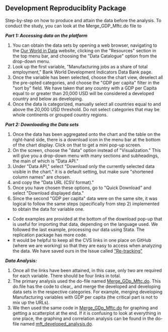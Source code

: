 ## Development Reproduciblity Package 
Step-by-step on how to produce and attain the data before the analysis. To conduct the study, you can look at the Merge_GDP_Mftc.do file to   

_**Part 1: Accessing data on the platform**_
1. You can obtain the data sets by opening a web browser, navigating to the [Our World in Data](https://ourworldindata.org/data) website, clicking on the "Resources" section in the top menu bar, and choosing the "Data Catalogue" option from the drop-down menu.
2. Look up the first variable, "Manufacturing jobs as a share of total employment," Bank World Development Indicators Data Bank page.
3. Once the variable has been selected, choose the chart view, deselect all the pre-opted categories, and choose the "GDP per capita" filter in the "sort by" field. We have taken that any country with a GDP per Capita equal to or greater than 20,000 USD will be considered a developed country and below as developing.
4. Once the data is categorized, manually select all countries equal to and above the 20,000 USD threshold. Do not select categories that may be whole continents or grouped country regions.

_**Part 2: Downloading the Data sets**_

1. Once the data has been aggregated onto the chart and the table on the right-hand side, there is a download icon in the menu bar at the bottom of the chart display. Click on that to get a mini pop-up screen.
2. On the screen, choose the "data" option instead of "Visualization." This will give you a drop-down menu with many sections and subheadings, the main of which is "Data API."
3. Under "Data API," select "Download only the currently selected data visible in the chart." it is a default setting, but make sure "shortened column names" are chosen. 
4. and copy the "Data URL (CSV format)."
5. Once you have chosen these options, go to "Quick Download" and select "Download displayed data."
6. Since the second "GDP per capita" data were on the same site, it was logical to follow the same steps (specifically from step 2) implemented to obtain the data for variable one.

- Code examples are provided at the bottom of the download pop-up that is useful for importing that data, depending on the language used. We followed the last example, processing our data using Stata. The replication package has more code.
- It would be helpful to keep all the CVS links in one place on GitHub (where we are working) so that they are easy to access when analyzing the data. We have saved ours in the Issue called ["Re-tracking"](https://github.com/ecn310/course-project-development/issues/15#issuecomment-2486305999)
  
_**Data Analysis:**_

1. Once all the links have been attained, in this case, only two are required for each variable. There should be four links in total.
2. The primary analysis used the do-file named [Merge_GDp_Mftc.do](https://github.com/ecn310/course-project-development/blob/main/Reproducibility%20Package/Merge_GDp_Mftc.do). This do.file has the code to clear,, and merge the developed and developing data sets in the respective categories. For example, merging developing Manufacturing variables with GDP per capita (the critical part is not to mix up the URLs). 
4. We then used the same code in [Merge_GDp_Mftc.do](https://github.com/ecn310/course-project-development/blob/main/Reproducibility%20Package/Merge_GDp_Mftc.do) for graphing and getting a scatterplot at the end. If it is confusing to look at everything in one place, the graphing and correlation analysis can be found in the do-file named [mft_developed_analysis.do](https://github.com/ecn310/course-project-development/blob/main/Reproducibility%20Package/gdp_developed_analysis.do). 
